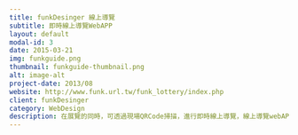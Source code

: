 ```yaml
---
title: funkDesinger 線上導覽
subtitle: 即時線上導覽WebAPP
layout: default
modal-id: 3
date: 2015-03-21
img: funkguide.png
thumbnail: funkguide-thumbnail.png
alt: image-alt
project-date: 2013/08
website: http://www.funk.url.tw/funk_lottery/index.php
client: funkDesinger
category: WebDesign
description: 在展覽的同時，可透過現場QRCode掃描，進行即時線上導覽，線上導覽webAPP部分採用了jQuery串接Xml及CSS設計部分來完成。
---
```

